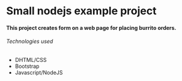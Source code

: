 # Small nodejs example project

#### This project creates form on a web page for placing burrito orders.

###### Technologies used
* DHTML/CSS
* Bootstrap
* Javascript/NodeJS